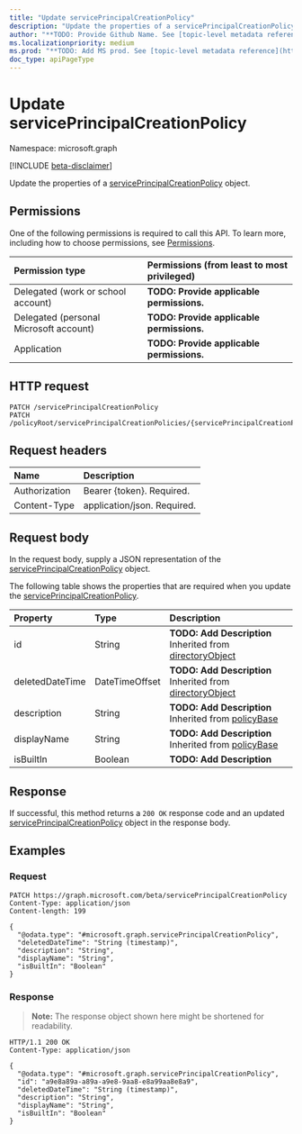 ```yaml
---
title: "Update servicePrincipalCreationPolicy"
description: "Update the properties of a servicePrincipalCreationPolicy object."
author: "**TODO: Provide Github Name. See [topic-level metadata reference](https://msgo.azurewebsites.net/add/document/guidelines/metadata.html#topic-level-metadata)**"
ms.localizationpriority: medium
ms.prod: "**TODO: Add MS prod. See [topic-level metadata reference](https://msgo.azurewebsites.net/add/document/guidelines/metadata.html#topic-level-metadata)**"
doc_type: apiPageType
---
```


# Update servicePrincipalCreationPolicy
Namespace: microsoft.graph

[!INCLUDE [beta-disclaimer](../../includes/beta-disclaimer.md)]

Update the properties of a [servicePrincipalCreationPolicy](../resources/serviceprincipalcreationpolicy.md) object.

## Permissions
One of the following permissions is required to call this API. To learn more, including how to choose permissions, see [Permissions](/graph/permissions-reference).

|Permission type|Permissions (from least to most privileged)|
|:---|:---|
|Delegated (work or school account)|**TODO: Provide applicable permissions.**|
|Delegated (personal Microsoft account)|**TODO: Provide applicable permissions.**|
|Application|**TODO: Provide applicable permissions.**|

## HTTP request

<!-- {
  "blockType": "ignored"
}
-->
``` http
PATCH /servicePrincipalCreationPolicy
PATCH /policyRoot/servicePrincipalCreationPolicies/{servicePrincipalCreationPolicyId}
```

## Request headers
|Name|Description|
|:---|:---|
|Authorization|Bearer {token}. Required.|
|Content-Type|application/json. Required.|

## Request body
In the request body, supply a JSON representation of the [servicePrincipalCreationPolicy](../resources/serviceprincipalcreationpolicy.md) object.

The following table shows the properties that are required when you update the [servicePrincipalCreationPolicy](../resources/serviceprincipalcreationpolicy.md).

|Property|Type|Description|
|:---|:---|:---|
|id|String|**TODO: Add Description** Inherited from [directoryObject](../resources/directoryobject.md)|
|deletedDateTime|DateTimeOffset|**TODO: Add Description** Inherited from [directoryObject](../resources/directoryobject.md)|
|description|String|**TODO: Add Description** Inherited from [policyBase](../resources/policybase.md)|
|displayName|String|**TODO: Add Description** Inherited from [policyBase](../resources/policybase.md)|
|isBuiltIn|Boolean|**TODO: Add Description**|



## Response

If successful, this method returns a `200 OK` response code and an updated [servicePrincipalCreationPolicy](../resources/serviceprincipalcreationpolicy.md) object in the response body.

## Examples

### Request
<!-- {
  "blockType": "request",
  "name": "update_serviceprincipalcreationpolicy"
}
-->
``` http
PATCH https://graph.microsoft.com/beta/servicePrincipalCreationPolicy
Content-Type: application/json
Content-length: 199

{
  "@odata.type": "#microsoft.graph.servicePrincipalCreationPolicy",
  "deletedDateTime": "String (timestamp)",
  "description": "String",
  "displayName": "String",
  "isBuiltIn": "Boolean"
}
```


### Response
>**Note:** The response object shown here might be shortened for readability.
<!-- {
  "blockType": "response",
  "truncated": true
}
-->
``` http
HTTP/1.1 200 OK
Content-Type: application/json

{
  "@odata.type": "#microsoft.graph.servicePrincipalCreationPolicy",
  "id": "a9e8a89a-a89a-a9e8-9aa8-e8a99aa8e8a9",
  "deletedDateTime": "String (timestamp)",
  "description": "String",
  "displayName": "String",
  "isBuiltIn": "Boolean"
}
```

